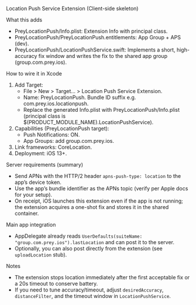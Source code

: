 Location Push Service Extension (Client-side skeleton)

What this adds
- PreyLocationPush/Info.plist: Extension Info with principal class.
- PreyLocationPush/PreyLocationPush.entitlements: App Group + APS (dev).
- PreyLocationPush/LocationPushService.swift: Implements a short, high-accuracy fix window and writes the fix to the shared app group (group.com.prey.ios).

How to wire it in Xcode
1) Add Target:
   - File > New > Target… > Location Push Service Extension.
   - Name: PreyLocationPush. Bundle ID suffix e.g. com.prey.ios.locationpush.
   - Replace the generated Info.plist with PreyLocationPush/Info.plist (principal class is $(PRODUCT_MODULE_NAME).LocationPushService).
2) Capabilities (PreyLocationPush target):
   - Push Notifications: ON.
   - App Groups: add group.com.prey.ios.
3) Link frameworks: CoreLocation.
4) Deployment: iOS 13+.

Server requirements (summary)
- Send APNs with the HTTP/2 header `apns-push-type: location` to the app’s device token.
- Use the app’s bundle identifier as the APNs topic (verify per Apple docs for your setup).
- On receipt, iOS launches this extension even if the app is not running; the extension acquires a one-shot fix and stores it in the shared container.

Main app integration
- AppDelegate already reads `UserDefaults(suiteName: "group.com.prey.ios").lastLocation` and can post it to the server.
- Optionally, you can also post directly from the extension (see `uploadLocation` stub).

Notes
- The extension stops location immediately after the first acceptable fix or a 20s timeout to conserve battery.
- If you need to tune accuracy/timeout, adjust `desiredAccuracy`, `distanceFilter`, and the timeout window in `LocationPushService`.
